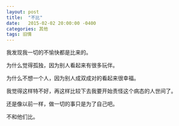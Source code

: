 ```yaml
---
layout: post
title:  "不比"
date:   2015-02-02 20:00:00 -0400
categories: 其他
tags: 旧情
---
```


我发现我一切的不愉快都是比来的。

为什么觉得孤独，因为别人看起来有很多玩伴。

为什么不想一个人，因为别人成双成对的看起来很幸福。

我觉得这样特不好，再这样比较下去我要开始责怪这个病态的人世间了。

还是像以前一样，做一切的事只是为了自己吧。

不和他们比。
